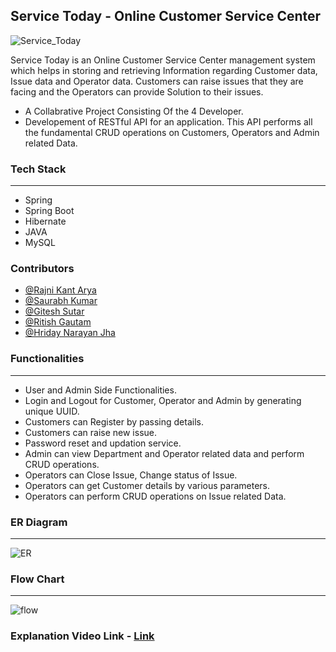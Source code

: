 ##  Service Today - Online Customer Service Center

<img src='https://drive.google.com/uc?export=view&id=1QUERYonRqQaH40SKISc9gszYnNhxPIqX' alt='Service_Today'>

Service Today is an Online Customer Service Center management system which helps in storing and retrieving Information regarding Customer data, Issue data and Operator data. 
Customers can raise  issues that they are facing and the Operators can provide Solution to their issues. 

- A Collabrative Project Consisting Of the 4 Developer.
- Developement of RESTful API for an application. This API performs all the fundamental CRUD operations on Customers, Operators and Admin related Data.

### Tech Stack

------------

- Spring
- Spring Boot
- Hibernate
- JAVA
- MySQL

### Contributors

- [@Rajni Kant Arya](https://github.com/rkmasai)
- [@Saurabh Kumar](https://github.com/rajsaurabh78)
- [@Gitesh Sutar](https://github.com/gitesh8)
- [@Ritish Gautam](https://github.com/RitishFG)
- [@Hriday Narayan Jha](https://github.com/hridayjha)

### Functionalities

------------

- User and Admin Side Functionalities.
- Login and Logout for Customer, Operator and Admin by generating unique UUID.
- Customers can Register by passing details.
- Customers can raise new issue.
- Password reset and updation service.
- Admin can view Department and Operator related data and perform CRUD operations.
- Operators can Close Issue, Change status of Issue.
- Operators can get Customer details by various parameters.
- Operators can perform CRUD operations on Issue related Data.


### ER Diagram
------------
<img src='https://drive.google.com/uc?export=view&id=1sUYgZ2qSInyR0cnWFXmCJW3KciSNp81N' alt='ER'>

### Flow Chart
------------
<img src='https://drive.google.com/uc?export=view&id=1WKXdQRd4pizNVGGatovdhlYj8I7V8iC9' alt='flow'>

### Explanation Video Link -  [Link](https://drive.google.com/file/d/1fzTYbUHO2_Jv2nxz43SR64aunwnHJ29u/view?usp=share_link)



